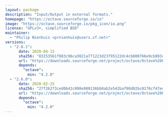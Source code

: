 ```yaml
---
layout: package
description: "Input/Output in external formats."
homepage: "https://octave.sourceforge.io/io"
image: "https://octave.sourceforge.io/pkg_icon/io.png"
license: "GPLv3+, simplified BSD"
maintainer:
  - "Philip Nienhuis <prnienhuis@users.sf.net>"
versions:
  - "2.6.1":
      date: 2020-04-15
      sha256: "83253561f883c96ca3021a771223d23795122dc4cb800766e9cb893c6f8262dd"
      url: "https://downloads.sourceforge.net/project/octave/Octave%20Forge%20Packages/Individual%20Package%20Releases/io-2.6.1.tar.gz"
      depends:
        "octave":
          min: "4.2.0"
  - "2.6.0":
      date: 2020-02-25
      sha256: "27f26273ced0b42c098e900136bb0ab2e542baf98d02bc0176cf47edbd0e6d7f"
      url: "https://downloads.sourceforge.net/project/octave/Octave%20Forge%20Packages/Individual%20Package%20Releases/io-2.6.0.tar.gz"
      depends:
        "octave":
          min: "4.2.0"
---
```

